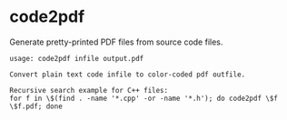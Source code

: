 # code2pdf

Generate pretty-printed PDF files from source code files.

```
usage: code2pdf infile output.pdf

Convert plain text code infile to color-coded pdf outfile.

Recursive search example for C++ files:
for f in \$(find . -name '*.cpp' -or -name '*.h'); do code2pdf \$f \$f.pdf; done

```

